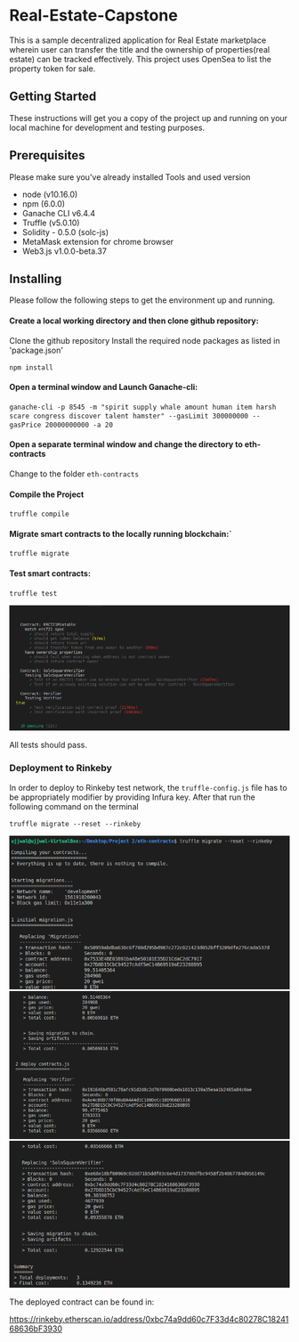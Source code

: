 # Real-Estate-Capstone
This is a sample decentralized application for Real Estate marketplace wherein user can transfer the title and the ownership of properties(real estate) can be tracked effectively. This project uses OpenSea to list the property token for sale.

## Getting Started

These instructions will get you a copy of the project up and running on your local machine for development and testing purposes.

## Prerequisites
Please make sure you've already installed 
  Tools and  used version
*   node (v10.16.0)
*   npm  (6.0.0)
*   Ganache CLI v6.4.4
*   Truffle (v5.0.10)
*   Solidity - 0.5.0 (solc-js)
*   MetaMask extension for chrome browser
*   Web3.js v1.0.0-beta.37

## Installing
Please follow the following steps to get the environment up and running.

#### Create a local working directory and then  clone github repository:
Clone the github repository
Install the required node packages as listed in 'package.json'
```
npm install
```

#### Open a terminal window and Launch Ganache-cli:
```
ganache-cli -p 8545 -m "spirit supply whale amount human item harsh scare congress discover talent hamster" --gasLimit 300000000 --gasPrice 20000000000 -a 20

```
#### Open a separate terminal window and change the directory to eth-contracts
Change to the folder ```eth-contracts``` 


#### Compile the Project 
```
truffle compile
```

#### Migrate smart contracts to the locally running blockchain:` 
```
truffle migrate
```

#### Test smart contracts:
```
truffle test 
```
![Test](images/testing_capture.png)

All tests should pass.


### Deployment to Rinkeby

In order to deploy to Rinkeby test network, the `truffle-config.js` file has to be appropriately modifier by providing Infura key.
After that run the following command on the terminal
```
truffle migrate --reset --rinkeby
```
![Infura](images/Infura1.png)
![Infura](images/Infura2.png)
![Infura](images/Infura3.png)

The deployed contract can be found in:

https://rinkeby.etherscan.io/address/0xbc74a9dd60c7F33d4c80278C1824168636bF3930

